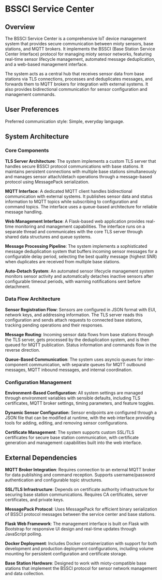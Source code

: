 # BSSCI Service Center

## Overview

The BSSCI Service Center is a comprehensive IoT device management system that provides secure communication between mioty sensors, base stations, and MQTT brokers. It implements the BSSCI (Base Station Service Center Interface) protocol for managing mioty sensor networks, featuring real-time sensor lifecycle management, automated message deduplication, and a web-based management interface.

The system acts as a central hub that receives sensor data from base stations via TLS connections, processes and deduplicates messages, and forwards them to MQTT brokers for integration with external systems. It also provides bidirectional communication for sensor configuration and management commands.

## User Preferences

Preferred communication style: Simple, everyday language.

## System Architecture

### Core Components

**TLS Server Architecture**: The system implements a custom TLS server that handles secure BSSCI protocol communications with base stations. It maintains persistent connections with multiple base stations simultaneously and manages sensor attach/detach operations through a message-based protocol using MessagePack serialization.

**MQTT Interface**: A dedicated MQTT client handles bidirectional communication with external systems. It publishes sensor data and status information to MQTT topics while subscribing to configuration and command topics. The interface uses a queue-based architecture for reliable message handling.

**Web Management Interface**: A Flask-based web application provides real-time monitoring and management capabilities. The interface runs on a separate thread and communicates with the core TLS server through shared data structures and queue systems.

**Message Processing Pipeline**: The system implements a sophisticated message deduplication system that buffers incoming sensor messages for a configurable delay period, selecting the best quality message (highest SNR) when duplicates are received from multiple base stations.

**Auto-Detach System**: An automated sensor lifecycle management system monitors sensor activity and automatically detaches inactive sensors after configurable timeout periods, with warning notifications sent before detachment.

### Data Flow Architecture

**Sensor Registration Flow**: Sensors are configured in JSON format with EUI, network keys, and addressing information. The TLS server reads this configuration and sends attach requests to connected base stations, tracking pending operations and their responses.

**Message Routing**: Incoming sensor data flows from base stations through the TLS server, gets processed by the deduplication system, and is then queued for MQTT publication. Status information and commands flow in the reverse direction.

**Queue-Based Communication**: The system uses asyncio queues for inter-component communication, with separate queues for MQTT outbound messages, MQTT inbound messages, and internal coordination.

### Configuration Management

**Environment-Based Configuration**: All system settings are managed through environment variables with sensible defaults, including TLS certificates, MQTT broker settings, timing parameters, and feature toggles.

**Dynamic Sensor Configuration**: Sensor endpoints are configured through a JSON file that can be modified at runtime, with the web interface providing tools for adding, editing, and removing sensor configurations.

**Certificate Management**: The system supports custom SSL/TLS certificates for secure base station communication, with certificate generation and management capabilities built into the web interface.

## External Dependencies

**MQTT Broker Integration**: Requires connection to an external MQTT broker for data publishing and command reception. Supports username/password authentication and configurable topic structures.

**SSL/TLS Infrastructure**: Depends on certificate authority infrastructure for securing base station communications. Requires CA certificates, server certificates, and private keys.

**MessagePack Protocol**: Uses MessagePack for efficient binary serialization of BSSCI protocol messages between the service center and base stations.

**Flask Web Framework**: The management interface is built on Flask with Bootstrap for responsive UI design and real-time updates through JavaScript polling.

**Docker Deployment**: Includes Docker containerization with support for both development and production deployment configurations, including volume mounting for persistent configuration and certificate storage.

**Base Station Hardware**: Designed to work with mioty-compatible base stations that implement the BSSCI protocol for sensor network management and data collection.